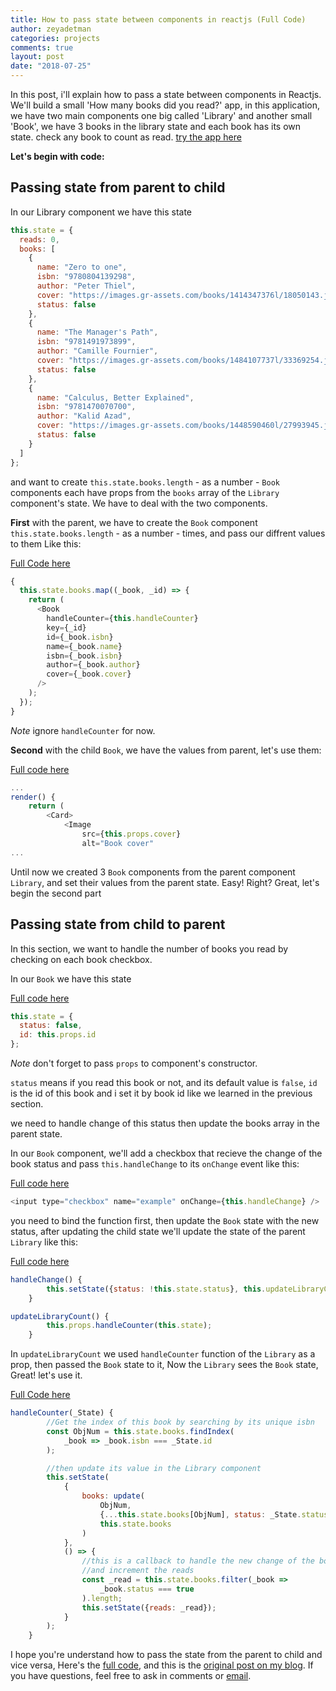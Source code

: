 ```yaml
---
title: How to pass state between components in reactjs (Full Code)
author: zeyadetman
categories: projects
comments: true
layout: post
date: "2018-07-25"
---
```


In this post, i'll explain how to pass a state between components in Reactjs.
We'll build a small 'How many books did you read?' app, in this application, we
have two main components one big called 'Library' and another small 'Book', we have 3 books in the library state and each book has its own state. check any book to count as read. [try the app here](https://zeyadetman.github.io/howmanybooks/)

**Let's begin with code:**

## Passing state from parent to child

In our Library component we have this state

```js
this.state = {
  reads: 0,
  books: [
    {
      name: "Zero to one",
      isbn: "9780804139298",
      author: "Peter Thiel",
      cover: "https://images.gr-assets.com/books/1414347376l/18050143.jpg",
      status: false
    },
    {
      name: "The Manager's Path",
      isbn: "9781491973899",
      author: "Camille Fournier",
      cover: "https://images.gr-assets.com/books/1484107737l/33369254.jpg",
      status: false
    },
    {
      name: "Calculus, Better Explained",
      isbn: "9781470070700",
      author: "Kalid Azad",
      cover: "https://images.gr-assets.com/books/1448590460l/27993945.jpg",
      status: false
    }
  ]
};
```

and want to create `this.state.books.length` - as a number - `Book` components each have props from the `books` array of the `Library` component's state. We have to deal with the two components.

**First** with the parent, we have to create the `Book` component `this.state.books.length` - as a number - times, and pass our diffrent values to them Like this:

[Full Code here](https://github.com/zeyadetman/howmanybooks/blob/master/src/components/Library/Library.jsx)

```js
{
  this.state.books.map((_book, _id) => {
    return (
      <Book
        handleCounter={this.handleCounter}
        key={_id}
        id={_book.isbn}
        name={_book.name}
        isbn={_book.isbn}
        author={_book.author}
        cover={_book.cover}
      />
    );
  });
}
```

_Note_ ignore `handleCounter` for now.

**Second** with the child `Book`, we have the values from parent, let's use them:

[Full code here](https://github.com/zeyadetman/howmanybooks/blob/master/src/components/Book/Book.jsx)

```js
...
render() {
	return (
		<Card>
			<Image
				src={this.props.cover}
    			alt="Book cover"
...
```

Until now we created 3 `Book` components from the parent component `Library`, and set their values from the parent state.
Easy! Right?
Great, let's begin the second part

## Passing state from child to parent

In this section, we want to handle the number of books you read by checking on each book checkbox.

In our `Book` we have this state

[Full code here](https://github.com/zeyadetman/howmanybooks/blob/master/src/components/Book/Book.jsx)

```jsx
this.state = {
  status: false,
  id: this.props.id
};
```

_Note_ don't forget to pass `props` to component's constructor.

`status` means if you read this book or not, and its default value is `false`, `id` is the id of this book and i set it by book id like we learned in the previous section.

we need to handle change of this status then update the books array in the parent state.

In our `Book` component, we'll add a checkbox that recieve the change of the book status and pass `this.handleChange` to its `onChange` event like this:

[Full code here](https://github.com/zeyadetman/howmanybooks/blob/master/src/components/Book/Book.jsx)

```js
<input type="checkbox" name="example" onChange={this.handleChange} />
```

you need to bind the function first, then update the `Book` state with the new status, after updating the child state we'll update the state of the parent `Library` like this:

[Full code here](https://github.com/zeyadetman/howmanybooks/blob/master/src/components/Book/Book.jsx)

```js
handleChange() {
		this.setState({status: !this.state.status}, this.updateLibraryCount);
    }

updateLibraryCount() {
		this.props.handleCounter(this.state);
	}
```

In `updateLibraryCount` we used `handleCounter` function of the `Library` as a prop, then passed the `Book` state to it, Now the `Library` sees the `Book` state, Great! let's use it.

[Full Code here](https://github.com/zeyadetman/howmanybooks/blob/master/src/components/Library/Library.jsx)

```js
handleCounter(_State) {
        //Get the index of this book by searching by its unique isbn
        const ObjNum = this.state.books.findIndex(
			_book => _book.isbn === _State.id
        );

        //then update its value in the Library component
		this.setState(
			{
				books: update(
					ObjNum,
					{...this.state.books[ObjNum], status: _State.status},
					this.state.books
				)
			},
			() => {
                //this is a callback to handle the new change of the book status
				//and increment the reads
				const _read = this.state.books.filter(_book =>
					_book.status === true
				).length;
				this.setState({reads: _read});
			}
		);
	}
```

I hope you're understand how to pass the state from the parent to child and vice versa, Here's the [full code](https://github.com/zeyadetman/howmanybooks), and this is the [original post on my blog](https://zeyadetman.github.io/projects/2018/07/25/How-to-pass-state-between-components-in-reactjs.html). If you have questions, feel free to ask in comments or [email](zeyadetman@gmail.com).
